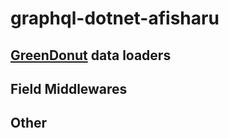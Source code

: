 # graphql-dotnet-afisharu

## [GreenDonut](https://greendonut.io/) data loaders
## Field Middlewares
## Other
